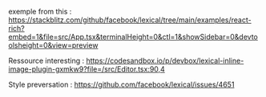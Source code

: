 exemple from this :
https://stackblitz.com/github/facebook/lexical/tree/main/examples/react-rich?embed=1&file=src/App.tsx&terminalHeight=0&ctl=1&showSidebar=0&devtoolsheight=0&view=preview

Ressource interesting :
https://codesandbox.io/p/devbox/lexical-inline-image-plugin-gxmkw9?file=/src/Editor.tsx:90,4

Style preversation : https://github.com/facebook/lexical/issues/4651
